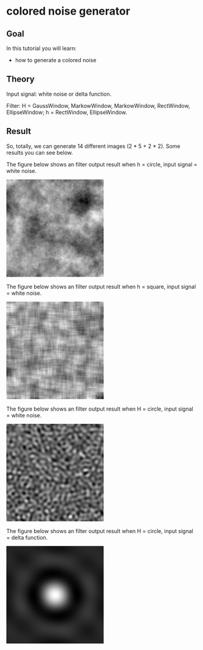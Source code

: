 colored noise generator
==========================

Goal
----

In this tutorial you will learn:

-   how to generate a colored noise

Theory
------
Input signal: 
white noise or delta function.

Filter:
H = GaussWindow, MarkowWindow, MarkowWindow, RectWindow, EllipseWindow;
h = RectWindow, EllipseWindow.

Result
------
So, totally, we can generate 14 different images (2 * 5 + 2 * 2).
Some results you can see below.

The figure below shows an filter output result when h = circle, input signal = white noise.

![1](/www/images/h=circle_signal=noise.jpg)

The figure below shows an filter output result when h = square, input signal = white noise.

![2](/www/images/h=square_signal=noise.jpg)

The figure below shows an filter output result when H = circle, input signal = white noise.

![3](/www/images/HH=circle_signal=noise.jpg)

The figure below shows an filter output result when H = circle, input signal = delta function.

![4](/www/images/H=circle_signal=delta.jpg)